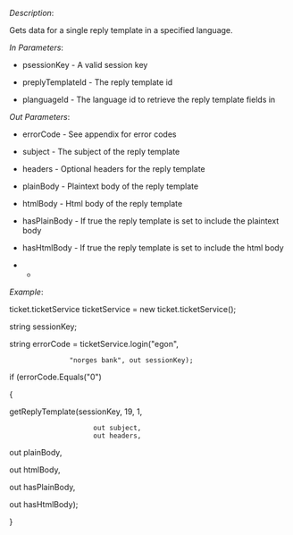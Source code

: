 <properties date="2016-06-24"
SortOrder="163"
/>

*Description*:

Gets data for a single reply template in a specified language.

 

*In Parameters*:

* psessionKey                      - A valid session key

* preplyTemplateId              - The reply template id

* planguageId                      - The language id to retrieve the reply template fields in

*Out Parameters*:

* errorCode              - See appendix for error codes

* subject                   - The subject of the reply template

* headers                  - Optional headers for the reply template

* plainBody             - Plaintext body of the reply template

* htmlBody              - Html body of the reply template

* hasPlainBody        - If true the reply template is set to include the plaintext body

* hasHtmlBody        - If true the reply template is set to include the html body

* *

*Example*:

ticket.ticketService ticketService = new ticket.ticketService();

 

string sessionKey;

string errorCode = ticketService.login("egon",

                   "norges bank", out sessionKey);

 

if (errorCode.Equals("0")

{

  getReplyTemplate(sessionKey, 19, 1,

                         out subject,
                         out headers,

 out plainBody,

 out htmlBody,

 out hasPlainBody,

 out hasHtmlBody);

}

 
